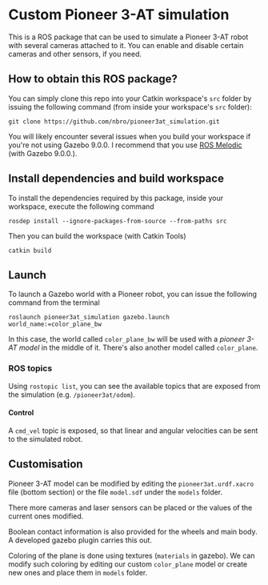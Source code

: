 # Custom Pioneer 3-AT simulation

This is a ROS package that can be used to simulate a Pioneer 3-AT robot with several cameras attached to it. You can enable and disable certain cameras and other sensors, if you need.

## How to obtain this ROS package?

You can simply clone this repo into your Catkin workspace's `src` folder by issuing the following command (from inside your workspace's `src` folder):

    git clone https://github.com/nbro/pioneer3at_simulation.git

You will likely encounter several issues when you build your workspace if you're not using Gazebo 9.0.0. I recommend that you use [ROS Melodic](http://wiki.ros.org/Installation/Ubuntu) (with Gazebo 9.0.0.).

## Install dependencies and build workspace 

To install the dependencies required by this package, inside your workspace, execute the following command

    rosdep install --ignore-packages-from-source --from-paths src

Then you can build the workspace (with Catkin Tools)

    catkin build

## Launch

To launch a Gazebo world with a Pioneer robot, you can issue the following command from the terminal

    roslaunch pioneer3at_simulation gazebo.launch world_name:=color_plane_bw

In this case, the world called `color_plane_bw` will be used with a _pioneer 3-AT model_ in the middle of it. There's also another model called `color_plane`.

### ROS topics

Using `rostopic list`, you can see the available topics that are exposed from the simulation (e.g. `/pioneer3at/odom`).

#### Control

A `cmd_vel` topic is exposed, so that linear and angular velocities can be sent to the simulated robot.

## Customisation

Pioneer 3-AT model can be modified by editing the `pioneer3at.urdf.xacro` file (bottom section) or the file `model.sdf` under the `models` folder. 

There more cameras and laser sensors can be placed or the values of the current ones modified.

Boolean contact information is also provided for the wheels and main body. A developed gazebo plugin carries this out.

Coloring of the plane is done using textures (`materials` in gazebo). We can modify such coloring by editing our custom `color_plane` model or create new ones and place them in `models` folder.

